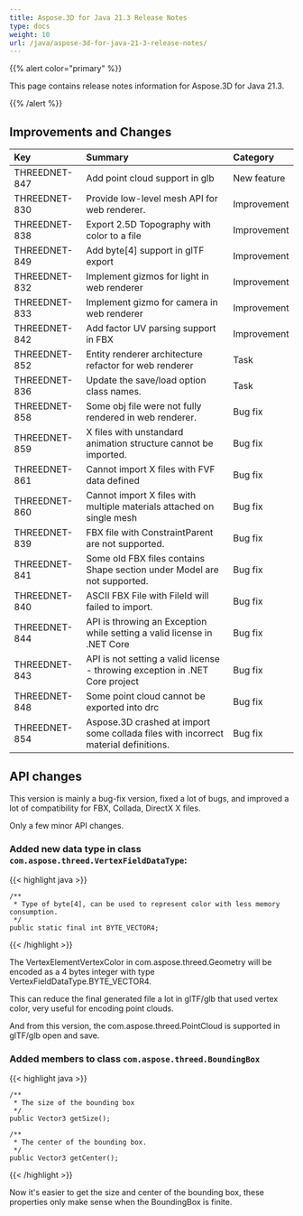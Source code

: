 ```yaml
---
title: Aspose.3D for Java 21.3 Release Notes
type: docs
weight: 10
url: /java/aspose-3d-for-java-21-3-release-notes/
---
```


{{% alert color="primary" %}}

This page contains release notes information for Aspose.3D for Java 21.3.

{{% /alert %}}
## **Improvements and Changes**

|**Key**|**Summary**|**Category**|
| :- | :- | :- |
| THREEDNET-847 | Add point cloud support in glb | New feature | 
| THREEDNET-830 | Provide low-level mesh API for web renderer. | Improvement | 
| THREEDNET-838 | Export 2.5D Topography with color to a file | Improvement | 
| THREEDNET-849 | Add byte[4] support in glTF export | Improvement | 
| THREEDNET-832 | Implement gizmos for light in web renderer | Improvement | 
| THREEDNET-833 | Implement gizmo for camera in web renderer | Improvement | 
| THREEDNET-842 | Add factor UV parsing support in FBX | Improvement | 
| THREEDNET-852 | Entity renderer architecture refactor for web renderer | Task | 
| THREEDNET-836 | Update the save/load option class names. | Task | 
| THREEDNET-858 | Some obj file were not fully rendered in web renderer. | Bug fix | 
| THREEDNET-859 | X files with unstandard animation structure cannot be imported. | Bug fix | 
| THREEDNET-861 | Cannot import X files with FVF data defined | Bug fix | 
| THREEDNET-860 | Cannot import X files with multiple materials attached on single mesh | Bug fix | 
| THREEDNET-839 | FBX file with ConstraintParent are not supported. | Bug fix | 
| THREEDNET-841 | Some old FBX files contains Shape section under Model are not supported. | Bug fix | 
| THREEDNET-840 | ASCII FBX File with FileId will failed to import. | Bug fix | 
| THREEDNET-844 | API is throwing an Exception while setting a valid license in .NET Core | Bug fix | 
| THREEDNET-843 | API is not setting a valid license - throwing exception in .NET Core project | Bug fix | 
| THREEDNET-848 | Some point cloud cannot be exported into drc | Bug fix | 
| THREEDNET-854 | Aspose.3D crashed at import some collada files with incorrect material definitions. | Bug fix | 


## API changes ##


This version is mainly a bug-fix version, fixed a lot of bugs, and improved a lot of compatibility for FBX, Collada, DirectX X files.


Only a few minor API changes.

### Added new data type in class `com.aspose.threed.VertexFieldDataType`:

{{< highlight java >}}

    /**
     * Type of byte[4], can be used to represent color with less memory consumption.
     */
    public static final int BYTE_VECTOR4;

{{< /highlight >}}

The VertexElementVertexColor in com.aspose.threed.Geometry will be encoded as a 4 bytes integer with type VertexFieldDataType.BYTE_VECTOR4.

This can reduce the final generated file a lot in glTF/glb that used vertex color, very useful for encoding point clouds.

And from this version, the com.aspose.threed.PointCloud is supported in glTF/glb open and save.



### Added members to class `com.aspose.threed.BoundingBox`


{{< highlight java >}}

    /**
     * The size of the bounding box
     */
    public Vector3 getSize();
  
    /**
     * The center of the bounding box.
     */
    public Vector3 getCenter();

{{< /highlight >}}

Now it's easier to get the size and center of the bounding box, these properties only make sense when the BoundingBox is finite.

